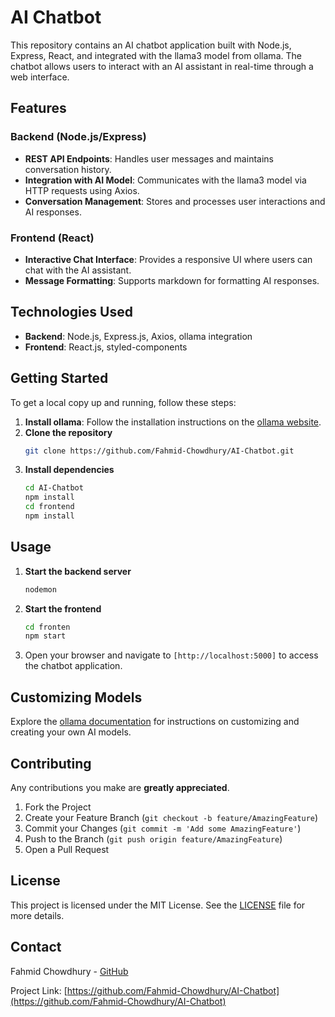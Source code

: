 # AI Chatbot

This repository contains an AI chatbot application built with Node.js, Express, React, and integrated with the llama3 model from ollama. The chatbot allows users to interact with an AI assistant in real-time through a web interface.

## Features

### Backend (Node.js/Express)

- **REST API Endpoints**: Handles user messages and maintains conversation history.
- **Integration with AI Model**: Communicates with the llama3 model via HTTP requests using Axios.
- **Conversation Management**: Stores and processes user interactions and AI responses.

### Frontend (React)

- **Interactive Chat Interface**: Provides a responsive UI where users can chat with the AI assistant.
- **Message Formatting**: Supports markdown for formatting AI responses.

## Technologies Used

- **Backend**: Node.js, Express.js, Axios, ollama integration
- **Frontend**: React.js, styled-components

## Getting Started

To get a local copy up and running, follow these steps:

1. **Install ollama**: Follow the installation instructions on the [ollama website](https://ollama.com).
2. **Clone the repository**
   ```bash
   git clone https://github.com/Fahmid-Chowdhury/AI-Chatbot.git
   ```
3. **Install dependencies**
   ```bash
   cd AI-Chatbot
   npm install
   cd frontend
   npm install
   ```

## Usage

1. **Start the backend server**
   ```bash
   nodemon
   ```
3. **Start the frontend**
   ```bash
   cd fronten
   npm start
   ```
4. Open your browser and navigate to `[http://localhost:5000]` to access the chatbot application.

## Customizing Models

Explore the [ollama documentation](https://github.com/ollama/ollama/blob/main/docs/modelfile.md) for instructions on customizing and creating your own AI models.

## Contributing

Any contributions you make are **greatly appreciated**.

1. Fork the Project
2. Create your Feature Branch (`git checkout -b feature/AmazingFeature`)
3. Commit your Changes (`git commit -m 'Add some AmazingFeature'`)
4. Push to the Branch (`git push origin feature/AmazingFeature`)
5. Open a Pull Request

## License

This project is licensed under the MIT License. See the [LICENSE](LICENSE) file for more details.

## Contact

Fahmid Chowdhury - [GitHub](https://github.com/Fahmid-Chowdhury)

Project Link: [https://github.com/Fahmid-Chowdhury/AI-Chatbot](https://github.com/Fahmid-Chowdhury/AI-Chatbot)
